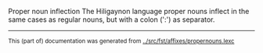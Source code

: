Proper noun inflection
The Hiligaynon language proper nouns inflect in the same cases as regular
nouns, but with a colon (':') as separator.



* * *
<small>This (part of) documentation was generated from [../src/fst/affixes/propernouns.lexc](http://github.com/giellalt/lang-hil/blob/main/../src/fst/affixes/propernouns.lexc)</small>